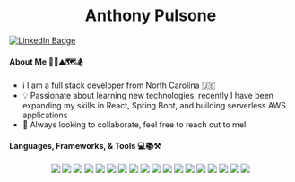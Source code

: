 <h1 align="center">Anthony Pulsone</h1>
<a href="https://www.linkedin.com/in/anthonypulsone"><img src="https://img.shields.io/badge/Connect On LinkedIn-blue?style=for-the-badge&logo=linkedin&logoColor=white" alt="LinkedIn Badge"></a>
</div>

#### About Me 👩‍💻⛰️🗺️🏂
* ℹ️ I am a full stack developer from North Carolina 🇺🇸
* 💡 Passionate about learning new technologies, recently I have been expanding my skills in React, Spring Boot, and building serverless AWS applications
* 🤝 Always looking to collaborate, feel free to reach out to me!
#### Languages, Frameworks, & Tools 💻📚⚒️
<div align="center">
  <img src="https://img.shields.io/badge/Java-ED8B00?style=for-the-badge&logo=java&logoColor=white" />
  <img src="https://img.shields.io/badge/Spring Boot-6DB33F?style=for-the-badge&logo=spring-boot&logoColor=white"/>
  <img src="https://img.shields.io/badge/JavaScript-323330?style=for-the-badge&logo=javascript&logoColor=F7DF1E" />
  <img src="https://img.shields.io/badge/TypeScript-007ACC?style=for-the-badge&logo=typescript&logoColor=white" />
  <img src="https://img.shields.io/badge/Node.js-339933?style=for-the-badge&logo=nodedotjs&logoColor=white" />
  <img src="https://img.shields.io/badge/React-20232A?style=for-the-badge&logo=react&logoColor=61DAFB" />
  <img src="https://img.shields.io/badge/Redux-764ABC?style=for-the-badge&logo=redux&logoColor=white" />
  <img src="https://img.shields.io/badge/Material UI-007FFF?style=for-the-badge&logo=mui&logoColor=white" />
  <img src="https://img.shields.io/badge/HTML5-E34F26?style=for-the-badge&logo=html5&logoColor=white" />
  <img src="https://img.shields.io/badge/CSS3-1572B6?style=for-the-badge&logo=css3&logoColor=white" />
  <img src="https://img.shields.io/badge/json-5E5C5C?style=for-the-badge&logo=json&logoColor=white" />
  <img src="https://img.shields.io/badge/MySQL-4479A1?style=for-the-badge&logo=mysql&logoColor=white"/>
  <img src="https://img.shields.io/badge/Amazon AWS-232F3E?style=for-the-badge&logo=amazon-aws&logoColor=white" />
  <img src="https://img.shields.io/badge/AWS Lambda-FF9900?style=for-the-badge&logo=aws-lambda&logoColor=white" />
  <img src="https://img.shields.io/badge/Amazon DynamoDB-4053D6?style=for-the-badge&logo=amazon-dynamodb&logoColor=white" />
  <img src="https://img.shields.io/badge/Git-05032?style=for-the-badge&logo=git&logoColor=white" />
  <img src="https://img.shields.io/badge/GitHub Actions-2088FF?style=for-the-badge&logo=github-actions&logoColor=white" />
  <img src="https://img.shields.io/badge/Postman-FF6C37?style=for-the-badge&logo=postman&logoColor=white" />
  
  
</div>


<!--
**anthonypulsone/anthonypulsone** is a ✨ _special_ ✨ repository because its `README.md` (this file) appears on your GitHub profile.

Here are some ideas to get you started:

- 🔭 I’m currently working on ...
- 🌱 I’m currently learning ...
- 👯 I’m looking to collaborate on ...
- 🤔 I’m looking for help with ...
- 💬 Ask me about ...
- 📫 How to reach me: ...
- 😄 Pronouns: ...
- ⚡ Fun fact: ...
-->
